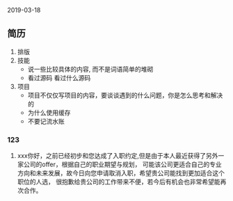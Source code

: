 2019-03-18

## 简历
1. 排版
2. 技能
    - 说一些比较具体的内容, 而不是词语简单的堆砌
    - 看过源码 看过什么源码
3. 项目
    - 项目不仅仅写项目的内容，要谈谈遇到的什么问题，你是怎么思考和解决的
    - 为什么使用缓存
    - 不要记流水账
    
### 123
1. xxx你好，之前已经初步和您达成了入职约定,但是由于本人最近获得了另外一家公司的offer，根据自己的职业期望与规划，
可能该公司更适合自己的专业方向和未来发展，故今日向您申请取消入职，希望贵公司能找到更加适合这个职位的人选，
很抱歉给贵公司的工作带来不便，若今后有机会也非常希望能再次合作。